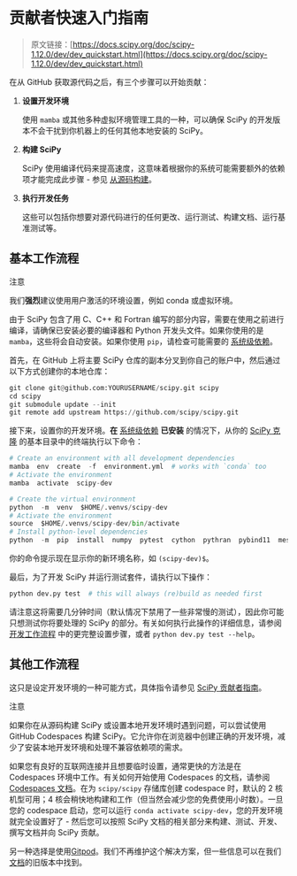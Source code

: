 # 贡献者快速入门指南

> 原文链接：[https://docs.scipy.org/doc/scipy-1.12.0/dev/dev_quickstart.html](https://docs.scipy.org/doc/scipy-1.12.0/dev/dev_quickstart.html)

在从 GitHub 获取源代码之后，有三个步骤可以开始贡献：

1.  **设置开发环境**

    使用 `mamba` 或其他多种虚拟环境管理工具的一种，可以确保 SciPy 的开发版本不会干扰到你机器上的任何其他本地安装的 SciPy。

1.  **构建 SciPy**

    SciPy 使用编译代码来提高速度，这意味着根据你的系统可能需要额外的依赖项才能完成此步骤 - 参见 [从源码构建](../building/index.html#building-from-source)。

1.  **执行开发任务**

    这些可以包括你想要对源代码进行的任何更改、运行测试、构建文档、运行基准测试等。

## 基本工作流程

注意

我们**强烈**建议使用用户激活的环境设置，例如 conda 或虚拟环境。

由于 SciPy 包含了用 C、C++ 和 Fortran 编写的部分内容，需要在使用之前进行编译，请确保已安装必要的编译器和 Python 开发头文件。如果你使用的是 `mamba`，这些将会自动安装。如果你使用 `pip`，请检查可能需要的 [系统级依赖](../building/index.html#system-level)。

首先，在 GitHub 上将主要 SciPy 仓库的副本分叉到你自己的账户中，然后通过以下方式创建你的本地仓库：

```py
git clone git@github.com:YOURUSERNAME/scipy.git scipy
cd scipy
git submodule update --init
git remote add upstream https://github.com/scipy/scipy.git 
```

接下来，设置你的开发环境。**在** [系统级依赖](../building/index.html#system-level) **已安装** 的情况下，从你的 [SciPy 克隆](https://github.com/scipy/scipy) 的基本目录中的终端执行以下命令：

```py
# Create an environment with all development dependencies
mamba  env  create  -f  environment.yml  # works with `conda` too
# Activate the environment
mamba  activate  scipy-dev 
```

```py
# Create the virtual environment
python  -m  venv  $HOME/.venvs/scipy-dev
# Activate the environment
source  $HOME/.venvs/scipy-dev/bin/activate
# Install python-level dependencies
python  -m  pip  install  numpy  pytest  cython  pythran  pybind11  meson  ninja  pydevtool  rich-click  hypothesis 
```

你的命令提示现在显示你的新环境名称，如 `(scipy-dev)$`。

最后，为了开发 SciPy 并运行测试套件，请执行以下操作：

```py
python dev.py test  # this will always (re)build as needed first 
```

请注意这将需要几分钟时间（默认情况下禁用了一些非常慢的测试），因此你可能只想测试你将要处理的 SciPy 的部分。有关如何执行此操作的详细信息，请参阅 [开发工作流程](contributor/development_workflow.html#development-workflow) 中的更完整设置步骤，或者 `python dev.py test --help`。

## 其他工作流程

这只是设定开发环境的一种可能方式，具体指令请参见 [SciPy 贡献者指南](contributor/contributor_toc.html#contributor-toc)。

注意

如果你在从源码构建 SciPy 或设置本地开发环境时遇到问题，可以尝试使用 GitHub Codespaces 构建 SciPy。它允许你在浏览器中创建正确的开发环境，减少了安装本地开发环境和处理不兼容依赖项的需求。

如果您有良好的互联网连接并且想要临时设置，通常更快的方法是在 Codespaces 环境中工作。有关如何开始使用 Codespaces 的文档，请参阅[Codespaces 文档](https://docs.github.com/en/codespaces)。在为 `scipy/scipy` 存储库创建 codespace 时，默认的 2 核机型可用；4 核会稍快地构建和工作（但当然会减少您的免费使用小时数）。一旦您的 codespace 启动，您可以运行 `conda activate scipy-dev`，您的开发环境就完全设置好了 - 然后您可以按照 SciPy 文档的相关部分来构建、测试、开发、撰写文档并向 SciPy 贡献。

另一种选择是使用[Gitpod](https://www.gitpod.io)。我们不再维护这个解决方案，但一些信息可以在我们[文档](https://docs.scipy.org/doc/scipy-1.10.1/dev/contributor/quickstart_gitpod.html)的旧版本中找到。
